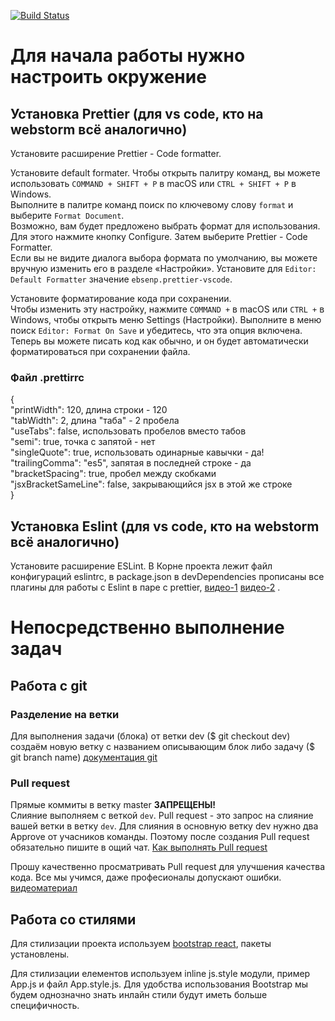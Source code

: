 [![Build Status](https://travis-ci.com/LeoSame/fe-20_final_project.svg?branch=master)](https://travis-ci.com/LeoSame/fe-20_final_project)

# Для начала работы нужно настроить окружение

## Установка Prettier (для vs code, кто на webstorm всё аналогично)

Установите расширение Prettier - Code formatter.

Установите default formater. Чтобы открыть палитру команд, вы можете использовать `COMMAND + SHIFT + P` в macOS или
`CTRL + SHIFT + P` в Windows.\
Выполните в палитре команд поиск по ключевому слову `format` и выберите `Format Document`.\
Возможно, вам будет предложено выбрать формат для использования. Для этого нажмите кнопку Configure. Затем выберите
Prettier - Code Formatter.\
Если вы не видите диалога выбора формата по умолчанию, вы можете вручную изменить его в разделе «Настройки». Установите для
`Editor: Default Formatter` значение `ebsenp.prettier-vscode`.

Установите форматирование кода при сохранении.\
Чтобы изменить эту настройку, нажмите `COMMAND +` в macOS или `CTRL +` в Windows, чтобы открыть меню Settings (Настройки).
Выполните в меню поиск `Editor: Format On Save` и убедитесь, что эта опция включена. Теперь вы можете писать код как обычно,
и он будет автоматически форматироваться при сохранении файла.

### Файл .prettirrc

{\
 "printWidth": 120, длина строки - 120 \
 "tabWidth": 2, длина "таба" - 2 пробела\
 "useTabs": false, использовать пробелов вместо табов\
 "semi": true, точка с запятой - нет\
 "singleQuote": true, использовать одинарные кавычки - да!\
 "trailingComma": "es5", запятая в последней строке - да\
 "bracketSpacing": true, пробел между скобками\
 "jsxBracketSameLine": false, закрывающийся jsx в этой же строке\
 }

## Установка Eslint (для vs code, кто на webstorm всё аналогично)

Установите расширение ESLint. В Корне проекта лежит файл конфигураций eslintrc, в package.json в devDependencies
прописаны все плагины для работы с Eslint в паре с prettier, [видео-1](https://www.youtube.com/watch?v=n8mAPVyhbHU)
[видео-2](https://www.youtube.com/watch?v=cbuBXiHeFW0) .

# Непосредственно выполнение задач

## Работа с git

### Разделение на ветки

Для выполнения задачи (блока) от ветки dev ($ git checkout dev) создаём новую ветку с названием описывающим блок либо
задачу ($ git branch name)
[документация git](https://git-scm.com/book/ru/v2/%D0%92%D0%B5%D1%82%D0%B2%D0%BB%D0%B5%D0%BD%D0%B8%D0%B5-%D0%B2-Git-%D0%9E-%D0%B2%D0%B5%D1%82%D0%B2%D0%BB%D0%B5%D0%BD%D0%B8%D0%B8-%D0%B2-%D0%B4%D0%B2%D1%83%D1%85-%D1%81%D0%BB%D0%BE%D0%B2%D0%B0%D1%85)

### Pull request

Прямые коммиты в ветку master **ЗАПРЕЩЕНЫ!**\
Слияние выполняем с веткой `dev`. Pull request - это запрос на слияние вашей ветки в ветку `dev`. Для слияния в основную
ветку dev нужно два Approve от учасников команды. Поэтому после создания Pull request обязательно пишите в ощий чат. [Как выполнять Pull request](https://dan-it.gitlab.io/fe-book/final-project/pull_request.html)

Прошу качественно просматривать Pull request для улучшения качества кода. Все мы учимся, даже професионалы допускают
ошибки. [видеоматериал](https://www.youtube.com/watch?v=U4uLZkMAzr0)

## Работа со стилями

Для стилизации проекта используем [bootstrap react](https://react-bootstrap.github.io/getting-started/introduction),
пакеты установлены.

Для стилизации елементов используем inline js.style модули, пример App.js и файл App.style.js. Для удобства
использования Bootstrap мы будем однозначно знать инлайн стили будут иметь больше специфичность.

